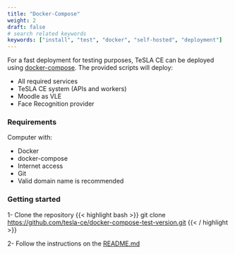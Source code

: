 ```yaml
---
title: "Docker-Compose"
weight: 2
draft: false
# search related keywords
keywords: ["install", "test", "docker", "self-hosted", "deployment"]
---
```


For a fast deployment for testing purposes, TeSLA CE can be deployed using [docker-compose](https://docs.docker.com/compose/).
The provided scripts will deploy:
- All required services
- TeSLA CE system (APIs and workers)
- Moodle as VLE
- Face Recognition provider

### Requirements

Computer with:
- Docker
- docker-compose
- Internet access
- Git
- Valid domain name is recommended

### Getting started
1- Clone the repository
{{< highlight bash >}}
git clone https://github.com/tesla-ce/docker-compose-test-version.git
{{< / highlight >}}

2- Follow the instructions on the [README.md](https://github.com/tesla-ce/docker-compose-test-version/blob/main/README.md)
